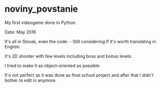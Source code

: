 # noviny_povstanie

My first videogame done in Python.

Date: May 2016

It's all in Slovak, even the code. - Still considering if it's worth translating in English.

It's 2D shooter with few levels including boss and bonus levels.

I tried to make it as object-oriented as possible.

It's not perfect as it was done as final school project and after that I didn't bother to edit in anymore.